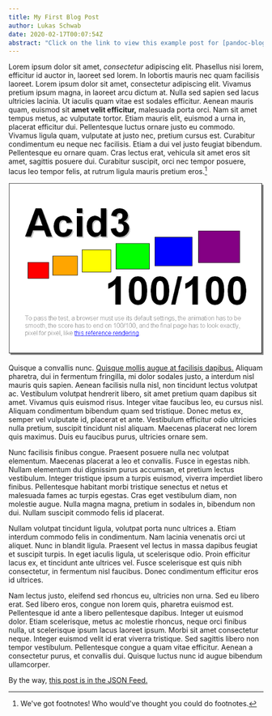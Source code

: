 ```yaml
---
title: My First Blog Post
author: Lukas Schwab
date: 2020-02-17T00:07:54Z
abstract: "Click on the link to view this example post for [pandoc-blog](https://github.com/lukasschwab/pandoc-blog). Think it contains something interesting? Nah, just a bunch of Lorem Ipsum."
---
```


Lorem ipsum dolor sit amet, *consectetur* adipiscing elit. Phasellus nisi lorem, efficitur id auctor in, laoreet sed lorem. In lobortis mauris nec quam facilisis laoreet. Lorem ipsum dolor sit amet, consectetur adipiscing elit. Vivamus pretium ipsum magna, in laoreet arcu dictum at. Nulla sed sapien sed lacus ultricies lacinia. Ut iaculis quam vitae est sodales efficitur. Aenean mauris quam, euismod sit **amet velit efficitur,** malesuada porta orci. Nam sit amet tempus metus, ac vulputate tortor. Etiam mauris elit, euismod a urna in, placerat efficitur dui. Pellentesque luctus ornare justo eu commodo. Vivamus ligula quam, vulputate at justo nec, pretium cursus est. Curabitur condimentum eu neque nec facilisis. Etiam a dui vel justo feugiat bibendum. Pellentesque eu ornare quam. Cras lectus erat, vehicula sit amet eros sit amet, sagittis posuere dui. Curabitur suscipit, orci nec tempor posuere, lacus leo tempor felis, at rutrum ligula mauris pretium eros.[^1]

[^1]: We've got footnotes! Who would've thought you could do footnotes.

![We even have images. Images of all sorts.](../img/acid3.png)

Quisque a convallis nunc. [Quisque mollis augue at facilisis dapibus.](https://github.com/lukasschwab/pandoc-blog) Aliquam pharetra, dui in fermentum fringilla, mi dolor sodales justo, a interdum nisl mauris quis sapien. Aenean facilisis nulla nisl, non tincidunt lectus volutpat ac. Vestibulum volutpat hendrerit libero, sit amet pretium quam dapibus sit amet. Vivamus quis euismod risus. Integer vitae faucibus leo, eu cursus nisl. Aliquam condimentum bibendum quam sed tristique. Donec metus ex, semper vel vulputate id, placerat et ante. Vestibulum efficitur odio ultricies nulla pretium, suscipit tincidunt nisl aliquam. Maecenas placerat nec lorem quis maximus. Duis eu faucibus purus, ultricies ornare sem.

Nunc facilisis finibus congue. Praesent posuere nulla nec volutpat elementum. Maecenas placerat a leo et convallis. Fusce in egestas nibh. Nullam elementum dui dignissim purus accumsan, et pretium lectus vestibulum. Integer tristique ipsum a turpis euismod, viverra imperdiet libero finibus. Pellentesque habitant morbi tristique senectus et netus et malesuada fames ac turpis egestas. Cras eget vestibulum diam, non molestie augue. Nulla magna magna, pretium in sodales in, bibendum non dui. Nullam suscipit commodo felis id placerat.

Nullam volutpat tincidunt ligula, volutpat porta nunc ultrices a. Etiam interdum commodo felis in condimentum. Nam lacinia venenatis orci ut aliquet. Nunc in blandit ligula. Praesent vel lectus in massa dapibus feugiat et suscipit turpis. In eget iaculis ligula, ut scelerisque odio. Proin efficitur lacus ex, et tincidunt ante ultrices vel. Fusce scelerisque est quis nibh consectetur, in fermentum nisl faucibus. Donec condimentum efficitur eros id ultrices.

Nam lectus justo, eleifend sed rhoncus eu, ultricies non urna. Sed eu libero erat. Sed libero eros, congue non lorem quis, pharetra euismod est. Pellentesque id ante a libero pellentesque dapibus. Integer ut euismod dolor. Etiam scelerisque, metus ac molestie rhoncus, neque orci finibus nulla, ut scelerisque ipsum lacus laoreet ipsum. Morbi sit amet consectetur neque. Integer euismod velit id erat viverra tristique. Sed sagittis libero non tempor vestibulum. Pellentesque congue a quam vitae efficitur. Aenean a consectetur purus, et convallis dui. Quisque luctus nunc id augue bibendum ullamcorper.

By the way, [this post is in the JSON Feed.](../feed.json)
